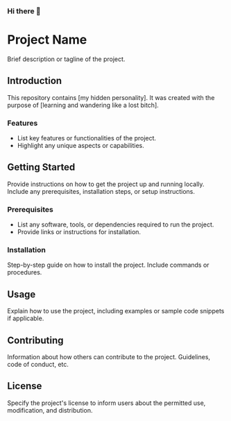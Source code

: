 ### Hi there 👋

<!--
**Carisdaneym/Carisdaneym** is a ✨ _special_ ✨ repository because its `README.md` (this file) appears on your GitHub profile.

Here are some ideas to get you started:

- 🔭 I’m currently working on my personal space where all I need is myself. 
- 🌱 I’m currently learning how to code ...
- 👯 I’m looking to collaborate on ...
- 🤔 I’m looking for help with ...
- 💬 Ask me about ...
- 📫 How to reach me: ...
- 😄 Pronouns: ...
- ⚡ Fun fact: ...
-->
# Project Name

Brief description or tagline of the project.

## Introduction

This repository contains [my hidden personality]. It was created with the purpose of [learning and wandering like a lost bitch].

### Features

- List key features or functionalities of the project.
- Highlight any unique aspects or capabilities.

## Getting Started

Provide instructions on how to get the project up and running locally. Include any prerequisites, installation steps, or setup instructions.

### Prerequisites

- List any software, tools, or dependencies required to run the project.
- Provide links or instructions for installation.

### Installation

Step-by-step guide on how to install the project. Include commands or procedures.

## Usage

Explain how to use the project, including examples or sample code snippets if applicable.

## Contributing

Information about how others can contribute to the project. Guidelines, code of conduct, etc.

## License

Specify the project's license to inform users about the permitted use, modification, and distribution.
